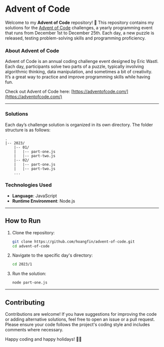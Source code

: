 # Advent of Code

Welcome to my **Advent of Code** repository! 🎄 This repository contains my solutions for the [Advent of Code](https://adventofcode.com/) challenges, a yearly programming event that runs from December 1st to December 25th. Each day, a new puzzle is released, testing problem-solving skills and programming proficiency.

### About Advent of Code

Advent of Code is an annual coding challenge event designed by Eric Wastl. Each day, participants solve two parts of a puzzle, typically involving algorithmic thinking, data manipulation, and sometimes a bit of creativity. It’s a great way to practice and improve programming skills while having fun.

Check out Advent of Code here: [https://adventofcode.com/](https://adventofcode.com/)

---

### Solutions

Each day’s challenge solution is organized in its own directory. The folder structure is as follows:

```
.
|-- 2023/
    |-- 01/
    |   |-- part-one.js
    |   |-- part-two.js
    |-- 02/
    |   |-- part-one.js
    |   |-- part-two.js
    ...
```

### Technologies Used

- **Language**: JavaScript
- **Runtime Environment**: Node.js

---

## How to Run

1. Clone the repository:
   ```bash
   git clone https://github.com/hoangfin/advent-of-code.git
   cd advent-of-code
   ```

2. Navigate to the specific day's directory:
   ```bash
   cd 2023/1
   ```

3. Run the solution:
   ```bash
   node part-one.js
   ```

---

## Contributing

Contributions are welcome! If you have suggestions for improving the code or adding alternative solutions, feel free to open an issue or a pull request. Please ensure your code follows the project's coding style and includes comments where necessary.

Happy coding and happy holidays! 🎅✨

